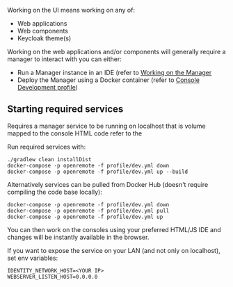 Working on the UI means working on any of:

* Web applications
* Web components
* Keycloak theme(s)

Working on the web applications and/or components will generally require a manager to interact with you can either:

* Run a Manager instance in an IDE (refer to [Working on the Manager](./Developer-Guide%3A-Working-on-the-Manager)
* Deploy the Manager using a Docker container (refer to [Console Development profile](./Developer-Guide%3A-Deploying-to-a-Docker-engine#console-development-dev-console.yml))

## Starting required services

Requires a manager service to be running on localhost that is volume mapped to the console HTML code refer to the 

Run required services with:

```
./gradlew clean installDist
docker-compose -p openremote -f profile/dev.yml down
docker-compose -p openremote -f profile/dev.yml up --build
```

Alternatively services can be pulled from Docker Hub (doesn't require compiling the code base locally):

```
docker-compose -p openremote -f profile/dev.yml down
docker-compose -p openremote -f profile/dev.yml pull
docker-compose -p openremote -f profile/dev.yml up
```

You can then work on the consoles using your preferred HTML/JS IDE and changes will be instantly available in the browser.

If you want to expose the service on your LAN (and not only on localhost), set env variables:

```
IDENTITY_NETWORK_HOST=<YOUR IP>
WEBSERVER_LISTEN_HOST=0.0.0.0
```
